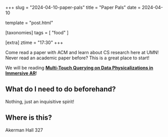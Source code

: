 +++
slug = "2024-04-10-paper-pals"
title = "Paper Pals"
date = 2024-04-10

template = "post.html"

[taxonomies]
tags = [ "food" ]

[extra]
ztime = "17:30"
+++

Come read a paper with ACM and learn about CS research here at UMN!
Never read an academic paper before? This is a great place to start! 


<!-- more -->

We will be reading [**Multi-Touch Querying on Data Physicalizations in Immersive AR**](https://dl.acm.org/doi/abs/10.1145/3488542)!

## What do I need to do beforehand?

Nothing, just an inquisitive spirit!

## Where is this?

Akerman Hall 327
